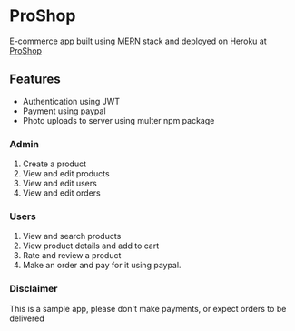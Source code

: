 # ProShop

E-commerce app built using MERN stack and deployed on Heroku at [ProShop](https://ecommercemern-app.herokuapp.com/)

## Features

- Authentication using JWT
- Payment using paypal
- Photo uploads to server using multer npm package

### Admin

1. Create a product
2. View and edit products
3. View and edit users
4. View and edit orders

### Users

1. View and search products
2. View product details and add to cart
3. Rate and review a product
4. Make an order and pay for it using paypal.

### Disclaimer

This is a sample app, please don't make payments, or expect orders to be delivered
